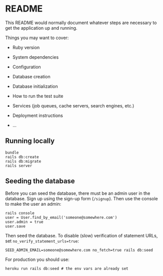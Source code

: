 # README

This README would normally document whatever steps are necessary to get the
application up and running.

Things you may want to cover:

* Ruby version

* System dependencies

* Configuration

* Database creation

* Database initialization

* How to run the test suite

* Services (job queues, cache servers, search engines, etc.)

* Deployment instructions

* ...

## Running locally

    bundle
    rails db:create
    rails db:migrate
    rails server

## Seeding the database

Before you can seed the database, there must be an admin user in the database.
Sign up using the sign-up form (`/signup`). Then use the console to make the user
an admin:

    rails console
    user = User.find_by_email('someone@somewhere.com')
    user.admin = true
    user.save

Then seed the database. To disable (slow) verification of statement URLs,
set `no_verify_statement_urls=true`:

    SEED_ADMIN_EMAIL=someone@somewhere.com no_fetch=true rails db:seed

For production you should use:

    heroku run rails db:seed # the env vars are already set
